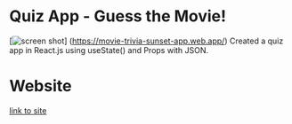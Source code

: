 # Quiz App - Guess the Movie!
[![screen shot](../public/meta/movie-readme.png)]
(https://movie-trivia-sunset-app.web.app/)
Created a quiz app in React.js using useState() and Props with JSON.

# Website
[ link to site](https://movie-trivia-sunset-app.web.app/)
